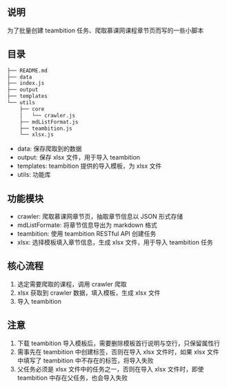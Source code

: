 ## 说明

为了批量创建 teambition 任务、爬取慕课网课程章节页而写的一些小脚本

## 目录
```txt
├── README.md
├── data
├── index.js
├── output
├── templates
└── utils
    ├── core
    │   └── crawler.js
    ├── mdListFormat.js
    ├── teambition.js
    └── xlsx.js
```

- data: 保存爬取到的数据
- output: 保存 xlsx 文件，用于导入 teambition
- templates: teambition 提供的导入模板，为 xlsx 文件
- utils: 功能库

## 功能模块
- crawler: 爬取慕课网章节页，抽取章节信息以 JSON 形式存储
- mdListFormate: 将章节信息导出为 markdown 格式
- teambition: 使用 teambition RESTful API 创建任务
- xlsx: 选择模板填入章节信息，生成 xlsx 文件，用于导入 teambition 任务

## 核心流程
1. 选定需要爬取的课程，调用 crawler 爬取
2. xlsx 获取到 crawler 数据，填入模板，生成 xlsx 文件
3. 导入 teambition

## 注意
1. 下载 teambition 导入模板后，需要删除模板首行说明与空行，只保留属性行
2. 需事先在 teambition 中创建标签，否则在导入 xlsx 文件时，如果 xlsx 文件中填写了 teambition 中不存在的标签，将导入失败
3. 父任务必须是 xlsx 文件中的任务之一，否则在导入 xlsx 文件时，即使 teambition 中存在父任务，也会导入失败